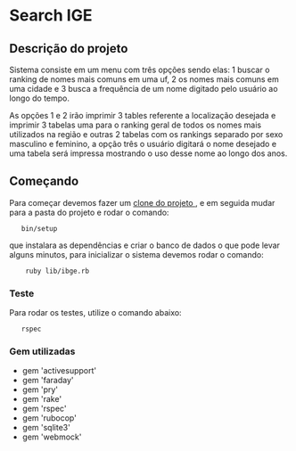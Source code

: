 # Search IGE

## Descrição  do projeto

<p>Sistema consiste em um menu com três opções sendo elas: 1 buscar o ranking de nomes mais comuns em uma uf, 2 os nomes mais comuns em uma cidade e 3 busca a frequência de um nome digitado pelo usuário ao longo do tempo.</p>
<p>As opções 1 e 2 irão imprimir 3 tables referente a localização desejada e imprimir 3 tabelas uma para o ranking geral de todos os nomes mais utilizados na região e outras 2 tabelas com os rankings separado por sexo masculino e feminino,  a opção três o usuário digitará o nome desejado e uma tabela será impressa  mostrando o uso desse nome ao longo dos anos.</p>

## Começando 

Para começar devemos fazer um  [ clone do projeto ](https://github.com/penhalver02/search_ibge), e em seguida mudar para a pasta do projeto e rodar o comando:
 ```
    bin/setup
```
que instalara as dependências e criar o banco de dados o que pode levar alguns minutos, para inicializar o sistema devemos rodar o comando:
```
    ruby lib/ibge.rb
```

### Teste

Para rodar os testes, utilize o comando abaixo:
 ```
    rspec
```

### Gem utilizadas

- gem 'activesupport'
- gem 'faraday'
- gem 'pry'
- gem 'rake'
- gem 'rspec'
- gem 'rubocop'
- gem 'sqlite3'
- gem 'webmock'